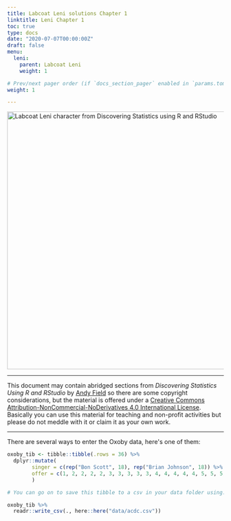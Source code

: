 ```yaml
---
title: Labcoat Leni solutions Chapter 1
linktitle: Leni Chapter 1
toc: true
type: docs
date: "2020-07-07T00:00:00Z"
draft: false
menu:
  leni:
    parent: Labcoat Leni
    weight: 1

# Prev/next pager order (if `docs_section_pager` enabled in `params.toml`)
weight: 1

---
```


<img src="/img/leni_banner.png" alt = "Labcoat Leni character from Discovering Statistics using R and RStudio" width="600">


***
This document may contain abridged sections from *Discovering Statistics Using R and RStudio* by [Andy Field](https://www.discoveringstatistics.com/) so there are some copyright considerations, but the material is offered under a [Creative Commons Attribution-NonCommercial-NoDerivatives 4.0 International License](http://creativecommons.org/licenses/by-nc-nd/4.0/). Basically you can use this material for teaching and non-profit activities but please do not meddle with it or claim it as your own work.

***



There are several ways to enter the Oxoby data, here's one of them:


```r
oxoby_tib <- tibble::tibble(.rows = 36) %>% 
  dplyr::mutate(
    	singer = c(rep("Bon Scott", 18), rep("Brian Johnson", 18)) %>% forcats::as_factor(),
    	offer = c(1, 2, 2, 2, 2, 3, 3, 3, 3, 3, 4, 4, 4, 4, 4, 5, 5, 5, 2, 3, 3, 3, 3, 3, 4, 4, 4, 4, 4, 5, 5, 5, 5, 5, 5, 5)
    	) 

# You can go on to save this tibble to a csv in your data folder using:

oxoby_tib %>% 
  readr::write_csv(., here::here("data/acdc.csv"))
```
